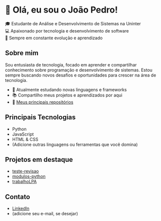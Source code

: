 # 👋 Olá, eu sou o João Pedro!

🎓 Estudante de Análise e Desenvolvimento de Sistemas na Uninter  
💻 Apaixonado por tecnologia e desenvolvimento de software  
🚀 Sempre em constante evolução e aprendizado  

## Sobre mim

Sou entusiasta de tecnologia, focado em aprender e compartilhar conhecimento sobre programação e desenvolvimento de sistemas. Estou sempre buscando novos desafios e oportunidades para crescer na área de tecnologia.

- 🌱 Atualmente estudando novas linguagens e frameworks
- 📚 Compartilho meus projetos e aprendizados por aqui
- 🔗 [Meus principais repositórios](https://github.com/Oliveirajp-Dev?tab=repositories)

## Principais Tecnologias

- Python
- JavaScript
- HTML & CSS
- (Adicione outras linguagens ou ferramentas que você domina)

## Projetos em destaque

- [teste-revisao](https://github.com/Oliveirajp-Dev/teste-revisao)
- [modulos-python](https://github.com/Oliveirajp-Dev/modulos-python)
- [trabalhoLPA](https://github.com/Oliveirajp-Dev/trabalhoLPA)

## Contato

- [LinkedIn](https://www.linkedin.com/in/joão-pedro-oliveiradev)
- (adicione seu e-mail, se desejar)